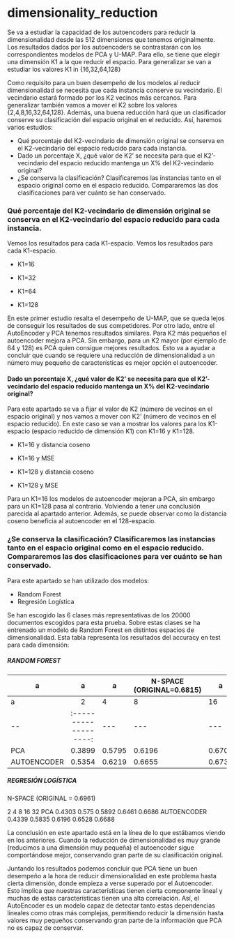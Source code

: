 # dimensionality_reduction

Se va a estudiar la capacidad de los autoencoders para reducir la dimensionalidad desde las 512 dimensiones que tenemos originalmente. Los resultados dados por los autoencoders se contrastarán con los correspondientes modelos de PCA y U-MAP. Para ello, se tiene que elegir una dimensión K1 a la que reducir el espacio. Para generalizar se van a estudiar los valores 
				K1 in {16,32,64,128}
 
Como requisito para un buen desempeño de los modelos al reducir dimensionalidad se necesita que cada instancia conserve su vecindario. El vecindario estará formado por los K2 vecinos más cercanos.  Para generalizar también vamos a mover el K2 sobre los valores {2,4,8,16,32,64,128}. Además, una buena reducción hará que un clasificador conserve su clasificación del espacio original en el reducido. Así, haremos varios estudios:
 - Qué porcentaje del K2-vecindario de dimensión original se conserva en el K2-vecindario del espacio reducido para cada instancia.
 - Dado un porcentaje X, ¿qué valor de K2’ se necesita para que el K2’-vecindario del espacio reducido mantenga un X% del K2-vecindario original?
  - ¿Se conserva la clasificación? Clasificaremos las instancias tanto en el espacio original como en el espacio reducido. Compararemos las dos clasificaciones para ver cuánto se han conservado.

### Qué porcentaje del K2-vecindario de dimensión original se conserva en el K2-vecindario del espacio reducido para cada instancia.
Vemos los resultados para cada K1-espacio.
Vemos los resultados para cada K1-espacio. 
 
 
 - K1=16

 - K1=32

 - K1=64

 - K1=128

 
En este primer estudio resalta el desempeño de U-MAP, que se queda lejos de conseguir los resultados de sus competidores. Por otro lado, entre el AutoEncoder y PCA tenemos resultados similares. Para K2 más pequeños el autoencoder mejora a PCA. Sin embargo, para un K2 mayor (por ejemplo de 64 y 128) es PCA quien consigue mejores resultados. Esto va a ayudar a concluir que cuando se requiere una reducción de dimensionalidad a un número muy pequeño de características es mejor opción el autoencoder. 
 
#### Dado un porcentaje X, ¿qué valor de K2’ se necesita para que el K2’-vecindario del espacio reducido mantenga un X% del K2-vecindario original?
 
Para este apartado se va a fijar el valor de K2 (número de vecinos en el espacio original) y nos vamos a mover con K2’ (número de vecinos en el espacio reducido). 
En este caso se van a mostrar los valores para los K1-espacio (espacio reducido de dimensión K1) con K1=16 y K1=128.

 - K1=16 y distancia coseno


 
 
 - K1=16 y MSE
 



 
 - K1=128 y distancia coseno


 
 - K1=128 y MSE

 


Para un K1=16 los modelos de autoencoder mejoran a PCA, sin embargo para un K1=128 pasa al contrario. Volviendo a tener una conclusión parecida al apartado anterior. Además, se puede observar como la distancia coseno beneficia al autoencoder en el 128-espacio.



### ¿Se conserva la clasificación? Clasificaremos las instancias tanto en el espacio original como en el espacio reducido. Compararemos las dos clasificaciones para ver cuánto se han conservado.
 
Para este apartado se han utilizado dos modelos: 
 - Random Forest
 - Regresión Logística
 
Se han escogido las 6 clases más representativas de los 20000 documentos escogidos para esta prueba. Sobre estas clases se ha entrenado un modelo de Random Forest en distintos espacios de dimensionalidad. Esta tabla representa los resultados del accuracy en test para cada dimensión:
 


##### RANDOM FOREST

|a| a| a| N-SPACE (ORIGINAL=0.6815) | a | a|
|---|:-------------------:|---|---|---|---|
|a|  2| 4| 8 | 16 | 32| 
|--|:-------------------:|---|---|---|---|
|PCA| 0.3899 | 0.5795 | 0.6196 | 0.6702 | 0.6794 |
|AUTOENCODER| 0.5354 | 0.6219 | 0.6655 | 0.6738 | 0.6758 |












##### REGRESIÓN LOGÍSTICA


N-SPACE (ORIGINAL = 0.6961)


2
4
8
16
32
PCA
0.4303
0.575
0.5892
0.6461
0.6686
AUTOENCODER
0.4339
0.5835
0.6196
0.6528
0.6688



 
La conclusión en este apartado está en la línea de lo que estábamos viendo en los anteriores. Cuando la reducción de dimensionalidad es muy grande (reducimos a una dimensión muy pequeña) el autoencoder sigue comportándose mejor, conservando gran parte de su clasificación original. 


Juntando los resultados podemos concluir que PCA tiene un buen desempeño a la hora de reducir dimensionalidad en este problema hasta cierta dimensión, donde empieza a verse superado por el Autoencoder. Esto implica que nuestras características tienen cierta componente lineal y muchas de estas características tienen una alta correlación. Así, el AutoEncoder es un modelo capaz de detectar tanto estas dependencias lineales como otras más complejas, permitiendo reducir la dimensión hasta valores muy pequeños conservando gran parte de la información que PCA no es capaz de conservar.




